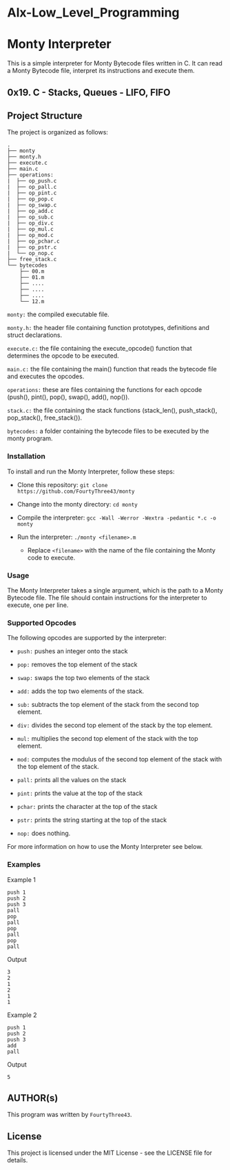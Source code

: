 # Alx-Low_Level_Programming

# Monty Interpreter

This is a simple interpreter for Monty Bytecode files written in C. It can read a Monty Bytecode file, interpret its instructions and execute them.

## 0x19. C - Stacks, Queues - LIFO, FIFO

## Project Structure

The project is organized as follows:

```
.
├── monty
├── monty.h
├── execute.c
├── main.c
├── operations:
|  ├── op_push.c
|  ├── op_pall.c
|  ├── op_pint.c
|  ├── op_pop.c
|  ├── op_swap.c
|  ├── op_add.c
|  ├── op_sub.c
|  ├── op_div.c
|  ├── op_mul.c
|  ├── op_mod.c
|  ├── op_pchar.c
|  ├── op_pstr.c
|  └── op_nop.c
├── free_stack.c
└── bytecodes
    ├── 00.m
    ├── 01.m
    ├── ....
    ├── ....
    ├── ....
    └── 12.m
```
`monty:` the compiled executable file.

`monty.h:` the header file containing function prototypes, definitions and struct declarations.

`execute.c:` the file containing the execute_opcode() function that determines the opcode to be executed.

`main.c:` the file containing the main() function that reads the bytecode file and executes the opcodes.

`operations:` these are files containing the functions for each opcode (push(), pint(), pop(), swap(), add(), nop()).

`stack.c:` the file containing the stack functions (stack_len(), push_stack(), pop_stack(), free_stack()).

`bytecodes:` a folder containing the bytecode files to be executed by the monty program.


### Installation

To install and run the Monty Interpreter, follow these steps:

- Clone this repository: `git clone https://github.com/FourtyThree43/monty`

- Change into the monty directory: `cd monty`

- Compile the interpreter: `gcc -Wall -Werror -Wextra -pedantic *.c -o monty`

- Run the interpreter: `./monty <filename>.m`
  - Replace `<filename>` with the name of the file containing the Monty code to execute.

### Usage

The Monty Interpreter takes a single argument, which is the path to a Monty Bytecode file. The file should contain instructions for the interpreter to execute, one per line.

### Supported Opcodes

The following opcodes are supported by the interpreter:

- `push:` pushes an integer onto the stack

- `pop:`  removes the top element of the stack

- `swap:` swaps the top two elements of the stack

- `add:`  adds the top two elements of the stack.

- `sub:`  subtracts the top element of the stack from the second top element.

- `div:`  divides the second top element of the stack by the top element.

- `mul:`  multiplies the second top element of the stack with the top element.

- `mod:`  computes the modulus of the second top element of the stack with the top element of the stack.

- `pall:` prints all the values on the stack

- `pint:` prints the value at the top of the stack

- `pchar:` prints the character at the top of the stack

- `pstr:`  prints the string starting at the top of the stack

- `nop:`  does nothing.


For more information on how to use the Monty Interpreter see below.

### Examples

Example 1

    push 1
    push 2
    push 3
    pall
    pop
    pall
    pop
    pall
    pop
    pall


Output

    3
    2
    1
    2
    1
    1

Example 2

    push 1
    push 2
    push 3
    add
    pall

Output

    5

## AUTHOR(s)

This program was written by `FourtyThree43`.

## License

This project is licensed under the MIT License - see the LICENSE file for details.
